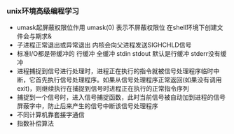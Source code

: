 ### unix环境高级编程学习
+ umask起屏蔽权限位作用 umask(0) 表示不屏蔽权限位 在shell环境下创建文件会与期求&
+ 子进程正常退出或异常退出 内核会向父进程发送SIGHCHLD信号
+ 标准I/O都是带缓冲的 行缓冲 全缓冲 stdin stdout 默认是行缓冲 stderr没有缓冲
+ 进程捕捉到信号进行处理时，进程正在执行的指令就被信号处理程序临时中断，它首先执行信号处理程序。如果从信号处理程序正常返回(如果没有调用exit)，则继续执行在捕捉到信号时进程正在执行的正常指令序列
+ 捕捉到一个信号时，进入信号捕捉函数，此时当前信号被自动加到进程的信号屏蔽字中，防止后来产生的信号中断该信号处理程序
+ 不同计算机靠套接字通信
+ 指数补偿算法